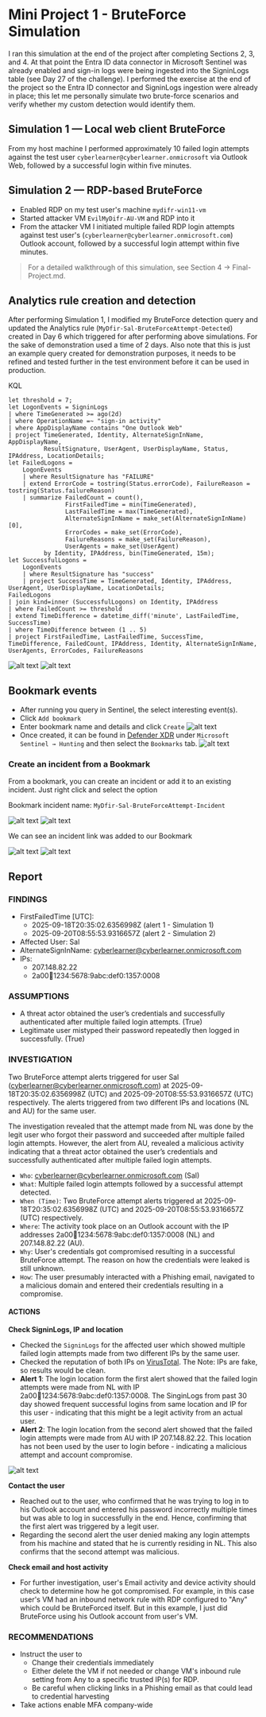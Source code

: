 
# Mini Project 1 - BruteForce Simulation
I ran this simulation at the end of the project after completing Sections 2, 3, and 4. At that point the Entra ID data connector in Microsoft Sentinel was already enabled and sign-in logs were being ingested into the SigninLogs table (see Day 27 of the challenge). I performed the exercise at the end of the project so the Entra ID connector and SigninLogs ingestion were already in place; this let me personally simulate two brute-force scenarios and verify whether my custom detection would identify them.

## Simulation 1 — Local web client BruteForce
From my host machine I performed approximately 10 failed login attempts against the test user `cyberlearner@cyberlearner.onmicrosoft` via Outlook Web, followed by a successful login within five minutes.


## Simulation 2 — RDP-based BruteForce
- Enabled RDP on my test user's machine `mydifr-win11-vm`
- Started attacker VM `EvilMyDifr-AU-VM` and RDP into it
- From the attacker VM I initiated multiple failed RDP login attempts against test user's (`cyberlearner@cyberlearner.onmicrosoft.com`) Outlook account, followed by a successful login attempt within five minutes.

> For a detailed walkthrough of this simulation, see Section 4 → Final-Project.md.

## Analytics rule creation and detection

After performing Simulation 1, I modified my BruteForce detection query and updated the Analytics rule (`MyDfir-Sal-BruteForceAttempt-Detected`) created in Day 6 which triggered for after performing above simulations. For the sake of demonstration used a time of 2 days. Also note that this is just an example query created for demonstration purposes, it needs to be refined and tested further in the test environment before it can be used in production.

KQL
```
let threshold = 7;
let LogonEvents = SigninLogs
| where TimeGenerated >= ago(2d)
| where OperationName =~ "sign-in activity"
| where AppDisplayName contains "One Outlook Web"
| project TimeGenerated, Identity, AlternateSignInName, AppDisplayName, 
          ResultSignature, UserAgent, UserDisplayName, Status, IPAddress, LocationDetails;
let FailedLogons =
    LogonEvents
    | where ResultSignature has "FAILURE"
    | extend ErrorCode = tostring(Status.errorCode), FailureReason = tostring(Status.failureReason)
    | summarize FailedCount = count(),
                FirstFailedTime = min(TimeGenerated),
                LastFailedTime = max(TimeGenerated),
                AlternateSignInName = make_set(AlternateSignInName)[0],
                ErrorCodes = make_set(ErrorCode),
                FailureReasons = make_set(FailureReason),
                UserAgents = make_set(UserAgent)
          by Identity, IPAddress, bin(TimeGenerated, 15m);
let SuccessfulLogons =
    LogonEvents
    | where ResultSignature has "success"
    | project SuccessTime = TimeGenerated, Identity, IPAddress, UserAgent, UserDisplayName, LocationDetails;
FailedLogons
| join kind=inner (SuccessfulLogons) on Identity, IPAddress
| where FailedCount >= threshold
| extend TimeDifference = datetime_diff('minute', LastFailedTime, SuccessTime)
| where TimeDifference between (1 .. 5)
| project FirstFailedTime, LastFailedTime, SuccessTime, TimeDifference, FailedCount, IPAddress, Identity, AlternateSignInName, UserAgents, ErrorCodes, FailureReasons
```
![alt text](images/image-52.png)
![alt text](images/image-53.png)

## Bookmark events
- After running you query in Sentinel, the select interesting event(s). 
- Click `Add bookmark`
- Enter bookmark name and details and click `Create`
![alt text](images/image-54.png)
- Once created, it can be found in [Defender XDR](https://security.microsoft.com/) under `Microsoft Sentinel → Hunting` and then select the `Bookmarks` tab.
![alt text](images/image-55.png)

### Create an incident from a Bookmark
From a bookmark, you can create an incident or add it to an existing incident. Just right click and select the option

Bookmark incident name: `MyDfir-Sal-BruteForceAttempt-Incident`

![alt text](images/image-56.png)
![alt text](images/image-57.png)

We can see an incident link was added to our Bookmark


![alt text](images/image-58.png)
![alt text](images/image-59.png)

## Report

### FINDINGS
- FirstFailedTime [UTC]:
    - 2025-09-18T20:35:02.6356998Z (alert 1 - Simulation 1)
    - 2025-09-20T08:55:53.9316657Z (alert 2 - Simulation 2)
- Affected User: Sal
- AlternateSignInName: cyberlearner@cyberlearner.onmicrosoft.com
- IPs:
    - 207.148.82.22
    - 2a00:abcd:1234:5678:9abc:def0:1357:0008

### ASSUMPTIONS
- A threat actor obtained the user’s credentials and successfully authenticated after multiple failed login attempts. (True)
- Legitimate user mistyped their password repeatedly then logged in successfully. (True)

### INVESTIGATION
Two BruteForce attempt alerts triggered for user Sal (cyberlearner@cyberlearner.onmicrosoft.com) at 2025-09-18T20:35:02.6356998Z (UTC) and 2025-09-20T08:55:53.9316657Z (UTC) respectively. The alerts triggered from two different IPs and locations (NL and AU) for the same user. 

The investigation revealed that the attempt made from NL was done by the legit user who forgot their password and succeeded after multiple failed login attempts. However, the alert from AU, revealed a malicious activity indicating that a threat actor obtained the user’s credentials and successfully authenticated after multiple failed login attempts.

- `Who`: cyberlearner@cyberlearner.onmicrosoft.com (Sal)
- `What`: Multiple failed login attempts followed by a successful attempt detected.
- `When (Time)`: Two BruteForce attempt alerts triggered at 2025-09-18T20:35:02.6356998Z (UTC) and 2025-09-20T08:55:53.9316657Z (UTC) respectively.
- `Where`: The activity took place on an Outlook account with the IP addresses 2a00:abcd:1234:5678:9abc:def0:1357:0008 (NL) and 207.148.82.22 (AU).
- `Why`: User's credentials got compromised resulting in a successful BruteForce attempt. The reason on how the credentials were leaked is still unknown.
- `How`: The user presumably interacted with a Phishing email, navigated to a malicious domain and entered their credentials resulting in a compromise.


#### ACTIONS
**Check SigninLogs, IP and location**

- Checked the `SigninLogs` for the affected user which showed multiple failed login attempts made from two different IPs by the same user.
- Checked the reputation of both IPs on [VirusTotal](https://www.virustotal.com/gui/ip-address/207.148.82.22). The Note: IPs are fake, so results would be clean.
- **Alert 1**: The login location form the first alert showed that the failed login attempts were made from NL with IP 2a00:abcd:1234:5678:9abc:def0:1357:0008. The SinginLogs from past 30 day showed frequent successful logins from same location and IP for this user - indicating that this might be a legit activity from an actual user. 
- **Alert 2**: The login location from the second alert showed that the failed login attempts were made from AU with IP 207.148.82.22. This location has not been used by the user to login before - indicating a malicious attempt and account compromise.

![alt text](images/image-51.png)

**Contact the user**

- Reached out to the user, who confirmed that he was trying to log in to his Outlook account and entered his password incorrectly multiple times but was able to log in successfully in the end. Hence, confirming that the first alert was triggered by a legit user.
- Regarding the second alert the user denied making any login attempts from his machine and stated that he is currently residing in NL. This also confirms that the second attempt was malicious. 

**Check email and host activity**

- For further investigation, user's Email activity and device activity should check to determine how he got compromised. For example, in this case user's VM had an inbound network rule with RDP configured to "Any" which could be BruteForced itself. But in this example, I just did BruteForce using his Outlook account from user's VM. 

### RECOMMENDATIONS
- Instruct the user to 
    - Change their credentials immediately
    - Either delete the VM if not needed or change VM's inbound rule setting from Any to a specific trusted IP(s) for RDP.
    - Be careful when clicking links in a Phishing email as that could lead to credential harvesting
- Take actions enable MFA company-wide










